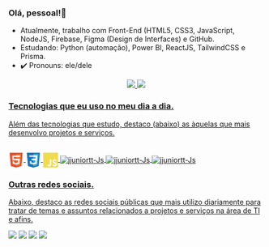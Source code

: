 ### Olá, pessoal!👋

- Atualmente, trabalho com Front-End (HTML5, CSS3, JavaScript, NodeJS, Firebase, Figma (Design de Interfaces) e GitHub.
- Estudando: Python (automação), Power BI, ReactJS, TailwindCSS e Prisma.
- ✔️ Pronouns: ele/dele

<div align="center">
  <a href="https://github.com/jjuniortt">
  <img height="180em" src="https://github-readme-stats.vercel.app/api?username=jjuniortt&show_icons=true&theme=dracula&include_all_commits=true&count_private=true"/> <img height="180em" src="https://github-readme-stats.vercel.app/api/top-langs/?username=jjuniortt&layout=compact&langs_count=7&theme=dracula"/>
</div>

### Tecnologias que eu uso no meu dia a dia.
   Além das tecnologias que estudo, destaco (abaixo) as àquelas que mais desenvolvo projetos e serviços.
<div style="display: inline_block"></br>
  <img align="center" alt="jjuniortt-HTML" height="30" width="30" src="https://raw.githubusercontent.com/devicons/devicon/master/icons/html5/html5-original.svg">
  <img align="center" alt="jjuniortt-CSS" height="30" width="30" src="https://raw.githubusercontent.com/devicons/devicon/master/icons/css3/css3-original.svg">
  <img align="center" alt="jjuniortt-Js" height="30" width="30" src="https://raw.githubusercontent.com/devicons/devicon/master/icons/javascript/javascript-plain.svg">
  <img align="center" alt="jjuniortt-Js" height="30" width="30" src="https://cdn.jsdelivr.net/gh/devicons/devicon/icons/vscode/vscode-original.svg" />
  <img align="center" alt="jjuniortt-Js" height="30" width="30" src="https://cdn.jsdelivr.net/gh/devicons/devicon/icons/figma/figma-plain.svg" />
  <img align="center" alt="jjuniortt-Js" height="30" width="30" src="https://cdn.jsdelivr.net/gh/devicons/devicon/icons/mysql/mysql-original.svg" />

</div>

### Outras redes sociais.
  Abaixo, destaco as redes sociais públicas que mais utilizo diariamente para tratar de temas e assuntos relacionados a projetos e serviços na área de TI e afins.
  
<div> 
  <a href="https://www.youtube.com/channel/UCY6Z9iaxFSyMJTt-48IFIvw" target="_blank"><img src="https://img.shields.io/badge/YouTube-FF0000?style=for-the-badge&logo=youtube&logoColor=white" target="_blank"></a>
  <a href="https://www.instagram.com/jonastofoli/" target="_blank"><img src="https://img.shields.io/badge/-Instagram-%23E4405F?style=for-the-badge&logo=instagram&logoColor=white" target="_blank"></a>
  <a href="https://www.linkedin.com/in/jonas-t%C3%B3foli-81169087/" target="_blank"><img src="https://img.shields.io/badge/LinkedIn-0077B5?style=for-the-badge&logo=linkedin&logoColor=white" target="_blank"></a>
   <a href="https://www.facebook.com/jjuniortt" target="_blank"><img src="https://img.shields.io/badge/Facebook-1877F2?style=for-the-badge&logo=facebook&logoColor=white" target="_blank"></a>
</div>
